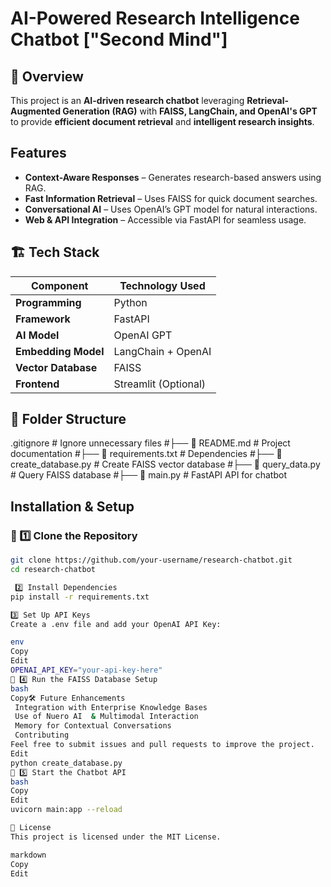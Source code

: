 #  AI-Powered Research Intelligence Chatbot ["Second Mind"]

## 📌 Overview  
This project is an **AI-driven research chatbot** leveraging **Retrieval-Augmented Generation (RAG)** with **FAISS, LangChain, and OpenAI's GPT** to provide **efficient document retrieval** and **intelligent research insights**.  

##  Features  
-  **Context-Aware Responses** – Generates research-based answers using RAG.  
-  **Fast Information Retrieval** – Uses FAISS for quick document searches.  
-  **Conversational AI** – Uses OpenAI’s GPT model for natural interactions.  
-  **Web & API Integration** – Accessible via FastAPI for seamless usage.  

## 🏗️ Tech Stack  
| Component            | Technology Used            |  
|----------------------|---------------------------|  
| **Programming**      | Python                     |  
| **Framework**        | FastAPI                    |  
| **AI Model**        | OpenAI GPT                 |  
| **Embedding Model** | LangChain + OpenAI         |  
| **Vector Database** | FAISS                      |  
| **Frontend**        | Streamlit (Optional)       |  

## 📂 Folder Structure  
.gitignore # Ignore unnecessary files
#├── 📄 README.md # Project documentation
#├── 📄 requirements.txt # Dependencies
#├── 📄 create_database.py # Create FAISS vector database
#├── 📄 query_data.py # Query FAISS database
#├── 📄 main.py # FastAPI API for chatbot


##  Installation & Setup  
### 🔹 1️⃣ Clone the Repository  
```bash
git clone https://github.com/your-username/research-chatbot.git  
cd research-chatbot

 2️⃣ Install Dependencies
pip install -r requirements.txt  

3️⃣ Set Up API Keys
Create a .env file and add your OpenAI API Key:

env
Copy
Edit
OPENAI_API_KEY="your-api-key-here"
🔹 4️⃣ Run the FAISS Database Setup
bash
Copy🛠️ Future Enhancements
 Integration with Enterprise Knowledge Bases
 Use of Nuero AI  & Multimodal Interaction
 Memory for Contextual Conversations
 Contributing
Feel free to submit issues and pull requests to improve the project.
Edit
python create_database.py  
🔹 5️⃣ Start the Chatbot API
bash
Copy
Edit
uvicorn main:app --reload

📜 License
This project is licensed under the MIT License.

markdown
Copy
Edit






